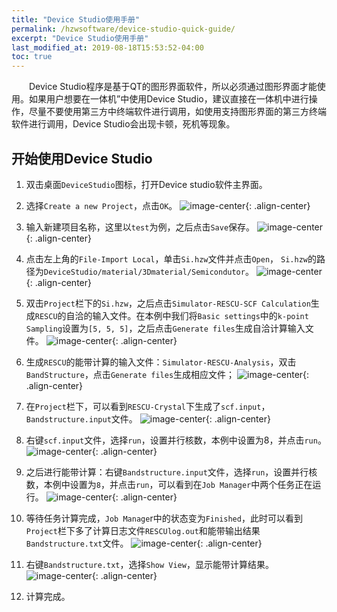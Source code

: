 ```yaml
---
title: "Device Studio使用手册"
permalink: /hzwsoftware/device-studio-quick-guide/
excerpt: "Device Studio使用手册"
last_modified_at: 2019-08-18T15:53:52-04:00
toc: true
---
```


 &emsp;&emsp;Device Studio程序是基于QT的图形界面软件，所以必须通过图形界面才能使用。如果用户想要在一体机”中使用Device Studio，建议直接在一体机中进行操作，尽量不要使用第三方中终端软件进行调用，如使用支持图形界面的第三方终端软件进行调用，Device Studio会出现卡顿，死机等现象。

## 开始使用Device Studio

1.	双击桌面`DeviceStudio`图标，打开Device studio软件主界面。

2.	选择`Create a new Project`，点击`OK`。
![image-center](/assets/images/device-studio-image/ds-1.png){: .align-center}

3.	输入新建项目名称，这里以`test`为例，之后点击`Save`保存。
![image-center](/assets/images/device-studio-image/ds-2.png){: .align-center}

4.	点击左上角的`File-Import Local`，单击`Si.hzw`文件并点击`Open`， `Si.hzw`的路径为`DeviceStudio/material/3Dmaterial/Semicondutor`。
![image-center](/assets/images/device-studio-image/ds-3.png){: .align-center}

5.	双击`Project`栏下的`Si.hzw`，之后点击`Simulator-RESCU-SCF Calculation`生成`RESCU`的自洽的输入文件。在本例中我们将`Basic settings`中的`k-point Sampling`设置为`[5, 5, 5]`，之后点击`Generate files`生成自洽计算输入文件。
![image-center](/assets/images/device-studio-image/ds-4.png){: .align-center}

6.	生成`RESCU`的能带计算的输入文件：`Simulator-RESCU-Analysis`，双击`BandStructure`，点击`Generate files`生成相应文件；
![image-center](/assets/images/device-studio-image/ds-5.png){: .align-center}

7.	在`Project`栏下，可以看到`RESCU-Crystal`下生成了`scf.input`，`Bandstructure.input`文件。
![image-center](/assets/images/device-studio-image/ds-6.png){: .align-center}

8.	右键`scf.input`文件，选择`run`，设置并行核数，本例中设置为8，并点击`run`。
![image-center](/assets/images/device-studio-image/ds-7.png){: .align-center}

9.	之后进行能带计算：右键`Bandstructure.input`文件，选择`run`，设置并行核数，本例中设置为`8`，并点击`run`，可以看到在`Job Manager`中两个任务正在运行。
![image-center](/assets/images/device-studio-image/ds-8.png){: .align-center}

10.	等待任务计算完成，`Job Manage`r中的状态变为`Finished`，此时可以看到`Project`栏下多了计算日志文件`RESCUlog.out`和能带输出结果`Bandstructure.txt`文件。
![image-center](/assets/images/device-studio-image/ds-9.png){: .align-center}

11.	右键`Bandstructure.txt`，选择`Show View`，显示能带计算结果。
![image-center](/assets/images/device-studio-image/ds-10.png){: .align-center}

12.	计算完成。
